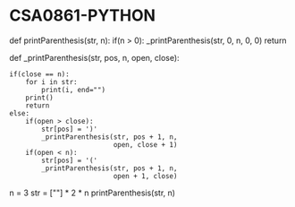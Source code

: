 # CSA0861-PYTHON
def printParenthesis(str, n):
    if(n > 0):
        _printParenthesis(str, 0,
                          n, 0, 0)
    return
 
 
def _printParenthesis(str, pos, n,
                      open, close):
 
    if(close == n):
        for i in str:
            print(i, end="")
        print()
        return
    else:
        if(open > close):
            str[pos] = ')'
            _printParenthesis(str, pos + 1, n,
                              open, close + 1)
        if(open < n):
            str[pos] = '('
            _printParenthesis(str, pos + 1, n,
                              open + 1, close)
 
n = 3
str = [""] * 2 * n
printParenthesis(str, n)

